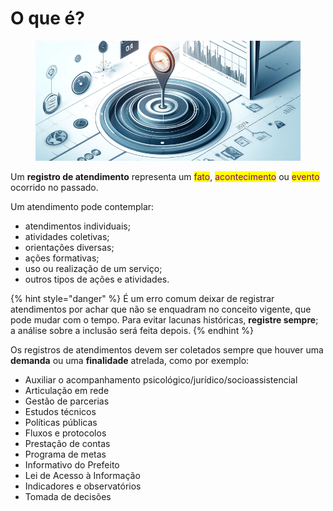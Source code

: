 # O que é?

<figure><img src="../../.gitbook/assets/image (3) (1) (1) (1).png" alt=""><figcaption></figcaption></figure>

Um **registro de atendimento** representa um <mark style="color:purple;">fato</mark>, <mark style="color:purple;">acontecimento</mark> ou <mark style="color:purple;">evento</mark> ocorrido no passado.

Um atendimento pode contemplar:

* atendimentos individuais;
* atividades coletivas;
* orientações diversas;
* ações formativas;
* uso ou realização de um serviço;
* outros tipos de ações e atividades.

{% hint style="danger" %}
É um erro comum deixar de registrar atendimentos por achar que não se enquadram no conceito vigente, que pode mudar com o tempo. Para evitar lacunas históricas, **registre sempre**; a análise sobre a inclusão será feita depois.
{% endhint %}

Os registros de atendimentos devem ser coletados sempre que houver uma **demanda** ou uma **finalidade** atrelada, como por exemplo:

* Auxiliar o acompanhamento psicológico/jurídico/socioassistencial
* Articulação em rede
* Gestão de parcerias
* Estudos técnicos
* Políticas públicas
* Fluxos e protocolos
* Prestação de contas
* Programa de metas
* Informativo do Prefeito
* Lei de Acesso à Informação
* Indicadores e observatórios
* Tomada de decisões

